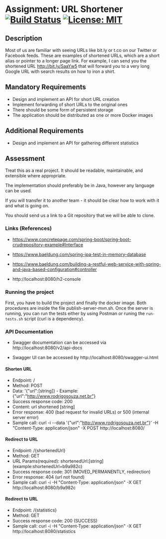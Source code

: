 # Assignment: URL Shortener [![Build Status](https://travis-ci.org/rsouza01/vanhack-url-rzr.svg?branch=master)](https://travis-ci.org/rsouza01/vanhack-url-rzr) [![License: MIT](https://img.shields.io/badge/License-MIT-yellow.svg)](https://opensource.org/licenses/MIT)

## Description

Most of us are familiar with seeing URLs like bit.ly or t.co on our Twitter or Facebook feeds. These are examples of shortened URLs, which are a short alias or pointer to a longer page link. For example, I can send you the shortened URL http://bit.ly/SaaYw5 that will forward you to a very long Google URL with search results on how to iron a shirt.

## Mandatory Requirements

- Design and implement an API for short URL creation
- Implement forwarding of short URLs to the original ones
- There should be some form of persistent storage
- The application should be distributed as one or more Docker images

## Additional Requirements

- Design and implement an API for gathering different statistics

## Assessment

Treat this as a real project. It should be readable, maintainable, and extensible where appropriate.

The implementation should preferably be in Java, however any language can be used.

If you will transfer it to another team - it should be clear how to work with it and what is going on.

You should send us a link to a Git repository that we will be able to clone.

### Links (References)

- https://www.concretepage.com/spring-boot/spring-boot-crudrepository-example#Interface
- https://www.baeldung.com/spring-jpa-test-in-memory-database
- https://www.baeldung.com/building-a-restful-web-service-with-spring-and-java-based-configuration#controller

- http://localhost:8080/h2-console

### Running the project

First, you have to build the project and finally the docker image. Both procedures are inside the file publish-server-mvn.sh. Once the server is running, you can run the tests either by using Postman or runing the `run-tests.sh` script (curl is a dependency). 

### API Documentation

- Swagger documentation can be accessed via  http://localhost:8080/v2/api-docs

- Swagger UI can be accessed by http://localhost:8080/swagger-ui.html


#### Shorten URL
- Endpoint: /
- Method: POST
- Data: '{"url":[string]} - Example: {"url":"http://www.rodrigosouza.net.br"}
- Success response code: 200
- Content: url shortened [string]
- Error response: 400 (bad request for invalid URLs) or 500 (internal server error)
- Sample call:  curl -i --data '{"url":"http://www.rodrigosouza.net.br"}' -H "Content-Type: application/json" -X POST http://localhost:8080/


#### Redirect to URL
- Endpoint: /{shortenedUrl}
- Method: GET
- URL Params(required): shortenedUrl:[string] (example:shortenedUrl=b9a982c) 
- Success response code: 301 (MOVED_PERMANENTLY, redirection)
- Error response: 404 (url not found)
- Sample call:  curl -i -H "Content-Type: application/json" -X GET http://localhost:8080/b9a982c


#### Redirect to URL
- Endpoint: /{statistics}
- Method: GET
- Success response code: 200 (SUCCESS)
- Sample call:  curl -i -H "Content-Type: application/json" -X GET http://localhost:8080/statistics


